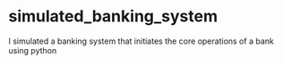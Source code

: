 # simulated_banking_system
I simulated a banking system that initiates the core operations of a bank using python 
